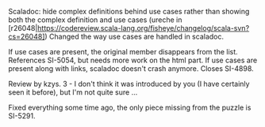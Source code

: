 Scaladoc: hide complex definitions behind use cases rather than showing both the complex definition and use cases
(ureche in [r26048|https://codereview.scala-lang.org/fisheye/changelog/scala-svn?cs=26048]) Changed the way use cases are handled in scaladoc.
    
If use cases are present, the original member disappears from the list. References SI-5054, but needs more work on the html part.
If use cases are present along with links, scaladoc doesn't crash anymore. Closes SI-4898.
    
Review by kzys.
3 - I don't think it was introduced by you (I have certainly seen it before), but I'm not quite sure ...


Fixed everything some time ago, the only piece missing from the puzzle is SI-5291.
